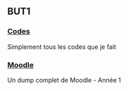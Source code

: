 ## BUT1


### [Codes](./Codes)
Simplement tous les codes que je fait

### [Moodle](./Moodle)
Un dump complet de Moodle - Année 1
